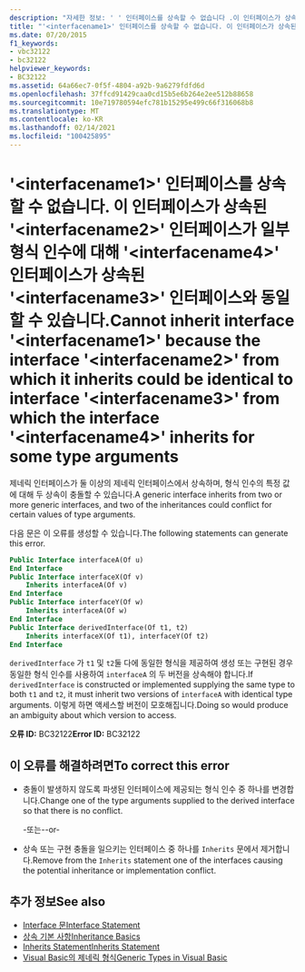 ```yaml
---
description: "자세한 정보: ' ' 인터페이스를 상속할 수 없습니다 .이 인터페이스가 상속 된 ' ' 인터페이스가 <interfacename1> <interfacename2> <interfacename3> <interfacename4> 일부 형식 인수에 대해 ' ' 인터페이스가 상속 된 ' ' 인터페이스와 동일할 수 있습니다."
title: "'<interfacename1>' 인터페이스를 상속할 수 없습니다. 이 인터페이스가 상속된 '<interfacename2>' 인터페이스가 일부 형식 인수에 대해 '<interfacename4>' 인터페이스가 상속된 '<interfacename3>' 인터페이스와 동일할 수 있습니다."
ms.date: 07/20/2015
f1_keywords:
- vbc32122
- bc32122
helpviewer_keywords:
- BC32122
ms.assetid: 64a66ec7-0f5f-4804-a92b-9a6279fdfd6d
ms.openlocfilehash: 37ffcd91429caa0cd15b5e6b264e2ee512b88658
ms.sourcegitcommit: 10e719780594efc781b15295e499c66f316068b8
ms.translationtype: MT
ms.contentlocale: ko-KR
ms.lasthandoff: 02/14/2021
ms.locfileid: "100425895"
---
```

# <a name="cannot-inherit-interface-interfacename1-because-the-interface-interfacename2-from-which-it-inherits-could-be-identical-to-interface-interfacename3-from-which-the-interface-interfacename4-inherits-for-some-type-arguments"></a><span data-ttu-id="a73c3-103">'\<interfacename1>' 인터페이스를 상속할 수 없습니다. 이 인터페이스가 상속된 '\<interfacename2>' 인터페이스가 일부 형식 인수에 대해 '\<interfacename4>' 인터페이스가 상속된 '\<interfacename3>' 인터페이스와 동일할 수 있습니다.</span><span class="sxs-lookup"><span data-stu-id="a73c3-103">Cannot inherit interface '\<interfacename1>' because the interface '\<interfacename2>' from which it inherits could be identical to interface '\<interfacename3>' from which the interface '\<interfacename4>' inherits for some type arguments</span></span>

<span data-ttu-id="a73c3-104">제네릭 인터페이스가 둘 이상의 제네릭 인터페이스에서 상속하며, 형식 인수의 특정 값에 대해 두 상속이 충돌할 수 있습니다.</span><span class="sxs-lookup"><span data-stu-id="a73c3-104">A generic interface inherits from two or more generic interfaces, and two of the inheritances could conflict for certain values of type arguments.</span></span>

 <span data-ttu-id="a73c3-105">다음 문은 이 오류를 생성할 수 있습니다.</span><span class="sxs-lookup"><span data-stu-id="a73c3-105">The following statements can generate this error.</span></span>

```vb
Public Interface interfaceA(Of u)
End Interface
Public Interface interfaceX(Of v)
    Inherits interfaceA(Of v)
End Interface
Public Interface interfaceY(Of w)
    Inherits interfaceA(Of w)
End Interface
Public Interface derivedInterface(Of t1, t2)
    Inherits interfaceX(Of t1), interfaceY(Of t2)
End Interface
```

<span data-ttu-id="a73c3-106">`derivedInterface` 가 `t1` 및 `t2`둘 다에 동일한 형식을 제공하여 생성 또는 구현된 경우 동일한 형식 인수를 사용하여 `interfaceA` 의 두 버전을 상속해야 합니다.</span><span class="sxs-lookup"><span data-stu-id="a73c3-106">If `derivedInterface` is constructed or implemented supplying the same type to both `t1` and `t2`, it must inherit two versions of `interfaceA` with identical type arguments.</span></span> <span data-ttu-id="a73c3-107">이렇게 하면 액세스할 버전이 모호해집니다.</span><span class="sxs-lookup"><span data-stu-id="a73c3-107">Doing so would produce an ambiguity about which version to access.</span></span>

<span data-ttu-id="a73c3-108">**오류 ID:** BC32122</span><span class="sxs-lookup"><span data-stu-id="a73c3-108">**Error ID:** BC32122</span></span>

## <a name="to-correct-this-error"></a><span data-ttu-id="a73c3-109">이 오류를 해결하려면</span><span class="sxs-lookup"><span data-stu-id="a73c3-109">To correct this error</span></span>

- <span data-ttu-id="a73c3-110">충돌이 발생하지 않도록 파생된 인터페이스에 제공되는 형식 인수 중 하나를 변경합니다.</span><span class="sxs-lookup"><span data-stu-id="a73c3-110">Change one of the type arguments supplied to the derived interface so that there is no conflict.</span></span>

  <span data-ttu-id="a73c3-111">\-또는-</span><span class="sxs-lookup"><span data-stu-id="a73c3-111">\-or-</span></span>

- <span data-ttu-id="a73c3-112">상속 또는 구현 충돌을 일으키는 인터페이스 중 하나를 `Inherits` 문에서 제거합니다.</span><span class="sxs-lookup"><span data-stu-id="a73c3-112">Remove from the `Inherits` statement one of the interfaces causing the potential inheritance or implementation conflict.</span></span>

## <a name="see-also"></a><span data-ttu-id="a73c3-113">추가 정보</span><span class="sxs-lookup"><span data-stu-id="a73c3-113">See also</span></span>

- [<span data-ttu-id="a73c3-114">Interface 문</span><span class="sxs-lookup"><span data-stu-id="a73c3-114">Interface Statement</span></span>](../language-reference/statements/interface-statement.md)
- [<span data-ttu-id="a73c3-115">상속 기본 사항</span><span class="sxs-lookup"><span data-stu-id="a73c3-115">Inheritance Basics</span></span>](../programming-guide/language-features/objects-and-classes/inheritance-basics.md)
- [<span data-ttu-id="a73c3-116">Inherits Statement</span><span class="sxs-lookup"><span data-stu-id="a73c3-116">Inherits Statement</span></span>](../language-reference/statements/inherits-statement.md)
- [<span data-ttu-id="a73c3-117">Visual Basic의 제네릭 형식</span><span class="sxs-lookup"><span data-stu-id="a73c3-117">Generic Types in Visual Basic</span></span>](../programming-guide/language-features/data-types/generic-types.md)

